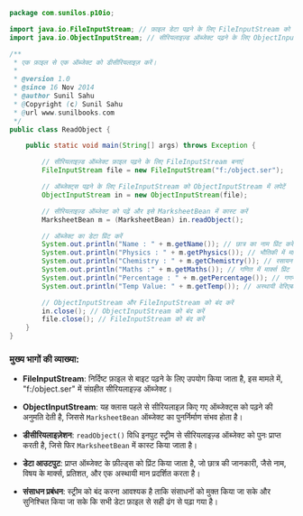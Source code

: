 ```java
package com.sunilos.p10io;

import java.io.FileInputStream; // फ़ाइल डेटा पढ़ने के लिए FileInputStream को आयात करें
import java.io.ObjectInputStream; // सीरियलाइज़्ड ऑब्जेक्ट पढ़ने के लिए ObjectInputStream को आयात करें

/**
 * एक फ़ाइल से एक ऑब्जेक्ट को डीसीरियलाइज़ करें।
 * 
 * @version 1.0
 * @since 16 Nov 2014
 * @author Sunil Sahu
 * @Copyright (c) Sunil Sahu
 * @url www.sunilbooks.com
 */
public class ReadObject {

    public static void main(String[] args) throws Exception {

        // सीरियलाइज़्ड ऑब्जेक्ट फ़ाइल पढ़ने के लिए FileInputStream बनाएं
        FileInputStream file = new FileInputStream("f:/object.ser");

        // ऑब्जेक्ट्स पढ़ने के लिए FileInputStream को ObjectInputStream में लपेटें
        ObjectInputStream in = new ObjectInputStream(file);

        // सीरियलाइज़्ड ऑब्जेक्ट को पढ़ें और इसे MarksheetBean में कास्ट करें
        MarksheetBean m = (MarksheetBean) in.readObject();

        // ऑब्जेक्ट का डेटा प्रिंट करें
        System.out.println("Name : " + m.getName()); // छात्र का नाम प्रिंट करें
        System.out.println("Physics : " + m.getPhysics()); // भौतिकी में मार्क्स प्रिंट करें
        System.out.println("Chemistry : " + m.getChemistry()); // रसायन विज्ञान में मार्क्स प्रिंट करें
        System.out.println("Maths :" + m.getMaths()); // गणित में मार्क्स प्रिंट करें
        System.out.println("Percentage : " + m.getPercentage()); // गणना की गई प्रतिशत प्रिंट करें
        System.out.println("Temp Value: " + m.getTemp()); // अस्थायी वेरिएबल का मान प्रिंट करें

        // ObjectInputStream और FileInputStream को बंद करें
        in.close(); // ObjectInputStream को बंद करें
        file.close(); // FileInputStream को बंद करें
    }
}
```

### मुख्य भागों की व्याख्या:

- **FileInputStream**: निर्दिष्ट फ़ाइल से बाइट पढ़ने के लिए उपयोग किया जाता है, इस मामले में, "f:/object.ser" में संग्रहीत सीरियलाइज़्ड ऑब्जेक्ट।

- **ObjectInputStream**: यह क्लास पहले से सीरियलाइज़ किए गए ऑब्जेक्ट्स को पढ़ने की अनुमति देती है, जिससे `MarksheetBean` ऑब्जेक्ट का पुनर्निर्माण संभव होता है।

- **डीसीरियलाइज़ेशन**: `readObject()` विधि इनपुट स्ट्रीम से सीरियलाइज़्ड ऑब्जेक्ट को पुनः प्राप्त करती है, जिसे फिर `MarksheetBean` में कास्ट किया जाता है।

- **डेटा आउटपुट**: प्राप्त ऑब्जेक्ट के फ़ील्ड्स को प्रिंट किया जाता है, जो छात्र की जानकारी, जैसे नाम, विषय के मार्क्स, प्रतिशत, और एक अस्थायी मान प्रदर्शित करता है।

- **संसाधन प्रबंधन**: स्ट्रीम को बंद करना आवश्यक है ताकि संसाधनों को मुक्त किया जा सके और सुनिश्चित किया जा सके कि सभी डेटा फ़ाइल से सही ढंग से पढ़ा गया है।
